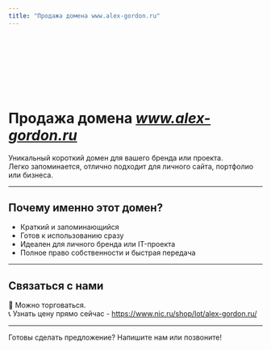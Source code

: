 ```yaml
---
title: "Продажа домена www.alex-gordon.ru"
---
```


&nbsp;

&nbsp;

&nbsp;

&nbsp;

# Продажа домена *www.alex-gordon.ru*

Уникальный короткий домен для вашего бренда или проекта.  
Легко запоминается, отлично подходит для личного сайта, портфолио или бизнеса.

---

## Почему именно этот домен?

- Краткий и запоминающийся  
- Готов к использованию сразу  
- Идеален для личного бренда или IT-проекта  
- Полное право собственности и быстрая передача  

---

## Связаться с нами

📧 Можно торговаться.  
📞 Узнать цену прямо сейчас - https://www.nic.ru/shop/lot/alex-gordon.ru/

---

Готовы сделать предложение? Напишите нам или позвоните!
